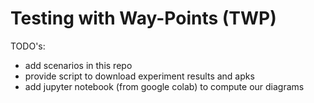 # Testing with Way-Points (TWP)

TODO's:
* add scenarios in this repo
* provide script to download experiment results and apks
* add jupyter notebook (from google colab) to compute our diagrams
